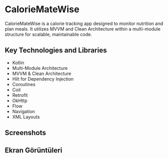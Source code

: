 
# CalorieMateWise


CalorieMateWise is a calorie tracking app designed to monitor nutrition and plan meals. It utilizes MVVM and Clean Architecture within a multi-module structure for scalable, maintainable code.
## Key Technologies and Libraries

- Kotlin
- Multi-Module Architecture
- MVVM & Clean Architecture
- Hilt for Dependency Injection
- Coroutines
- Coil
- Retrofit
- OkHttp
- Flow
- Navigation
- XML Layouts
## Screenshots
## Ekran Görüntüleri


  